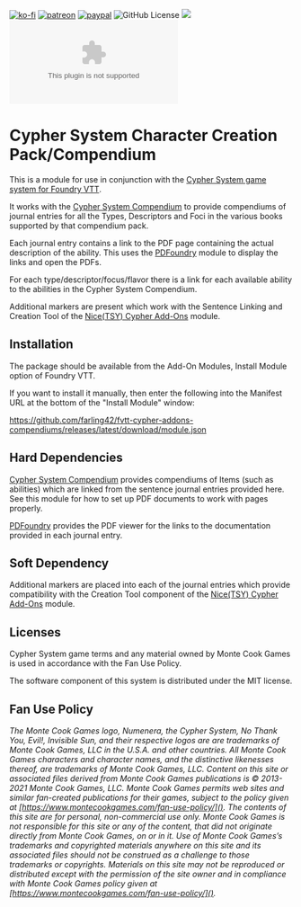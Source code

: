 [![ko-fi](https://img.shields.io/badge/Ko--Fi-farling-success)](https://ko-fi.com/farling)
[![patreon](https://img.shields.io/badge/Patreon-amusingtime-success)](https://patreon.com/amusingtime)
[![paypal](https://img.shields.io/badge/Paypal-farling-success)](https://paypal.me/farling)
![GitHub License](https://img.shields.io/github/license/farling42/fvtt-cypher-addons-compendiums)
![](https://img.shields.io/badge/Foundry-v9-informational)
![Latest Release Download Count](https://img.shields.io/github/downloads/farling42/fvtt-cypher-addons-compendiums/latest/module.zip)

# Cypher System Character Creation Pack/Compendium

This is a module for use in conjunction with the [Cypher System game system for Foundry VTT](https://foundryvtt.com/packages/cyphersystem/).

It works with the [Cypher System Compendium](https://github.com/mrkwnzl/cyphersystem-compendium) to provide compendiums of journal entries for all the Types, Descriptors and Foci in the various books supported by that compendium pack.

Each journal entry contains a link to the PDF page containing the actual description of the ability. This uses the [PDFoundry](https://foundryvtt.com/packages/pdfoundry/) module to display the links and open the PDFs.

For each type/descriptor/focus/flavor there is a link for each available ability to the abilities in the Cypher System Compendium.

Additional markers are present which work with the Sentence Linking and Creation Tool of the [Nice(TSY) Cypher Add-Ons](https://github.com/NiceTSY/nice-cypher-add-ons) module.

## Installation

The package should be available from the Add-On Modules, Install Module option of Foundry VTT.

If you want to install it manually, then enter the following into the Manifest URL at the bottom of the "Install Module" window:

https://github.com/farling42/fvtt-cypher-addons-compendiums/releases/latest/download/module.json

## Hard Dependencies

[Cypher System Compendium](https://github.com/mrkwnzl/cyphersystem-compendium) provides compendiums of Items (such as abilities) which are linked from the sentence journal entries provided here. See this module for how to set up PDF documents to work with pages properly.

[PDFoundry](https://foundryvtt.com/packages/pdfoundry/) provides the PDF viewer for the links to the documentation provided in each journal entry.

## Soft Dependency

Additional markers are placed into each of the journal entries which provide compatibility with the Creation Tool component of the [Nice(TSY) Cypher Add-Ons](https://github.com/NiceTSY/nice-cypher-add-ons) module.

## Licenses

Cypher System game terms and any material owned by Monte Cook Games is used in accordance with the Fan Use Policy.

The software component of this system is distributed under the MIT license.

## Fan Use Policy

*The Monte Cook Games logo, Numenera, the Cypher System, No Thank You, Evil!, Invisible Sun, and their respective logos are are trademarks of Monte Cook Games, LLC in the U.S.A. and other countries. All Monte Cook Games characters and character names, and the distinctive likenesses thereof, are trademarks of Monte Cook Games, LLC. Content on this site or associated files derived from Monte Cook Games publications is © 2013-2021 Monte Cook Games, LLC. Monte Cook Games permits web sites and similar fan-created publications for their games, subject to the policy given at [https://www.montecookgames.com/fan-use-policy/](). The contents of this site are for personal, non-commercial use only. Monte Cook Games is not responsible for this site or any of the content, that did not originate directly from Monte Cook Games, on or in it. Use of Monte Cook Games’s trademarks and copyrighted materials anywhere on this site and its associated files should not be construed as a challenge to those trademarks or copyrights. Materials on this site may not be reproduced or distributed except with the permission of the site owner and in compliance with Monte Cook Games policy given at [https://www.montecookgames.com/fan-use-policy/]().*
